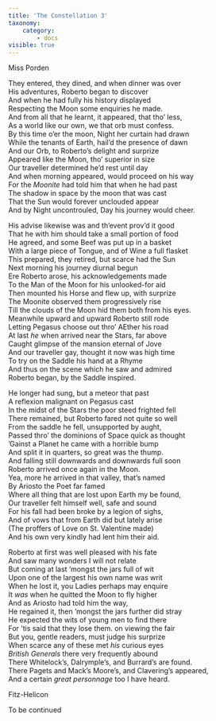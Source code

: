 ```yaml
---
title: 'The Constellation 3'
taxonomy:
    category:
        - docs
visible: true
---
```


<div class="author">Miss Porden</div>

They entered, they dined, and when dinner was over  
His adventures, Roberto began to discover  
And when he had fully his history displayed  
Respecting the Moon some enquiries he made.  
And from all that he learnt, it appeared, that tho’ less,  
As a world like our own, we that orb must confess.  
By this time o’er the moon, Night her curtain had drawn  
While the tenants of Earth, hail’d the presence of  <span data-tippy="morn" class="green">dawn</span>  
And our Orb, to Roberto’s delight and surprize  
Appeared like the Moon, tho’ superior in size  
Our traveller determined he’d rest until day  
And when morning appeared, would proceed on his way  
For the *Moonite* had told him that when he had past  
The shadow in space by the moon that was cast  
That the Sun would forever unclouded appear  
And by Night uncontrouled, Day his journey would cheer.  
  
His advise likewise was and th’event prov’d it good  
That he with him should take a small portion of food  
He agreed, and some Beef was put up in a basket  
With a large piece of Tongue, and of Wine a full flasket  
This prepared, they retired, but scarce had the Sun  
Next morning his journey diurnal begun  
Ere Roberto arose, his acknowledgements made  
To the Man of the Moon for his unlooked-for aid  
Then mounted his Horse and flew up, with surprize  
The Moonite observed them progressively rise  
Till the clouds of the Moon hid them both from his eyes.  
Meanwhile upward and upward Roberto still rode  
Letting Pegasus choose out thro’ AEther his road  
At last *he* when arrived near the Stars, far above  
Caught glimpse of the mansion eternal of Jove  
And our traveller gay, thought it now was high time  
To try on the Saddle his hand at a Rhyme  
And thus on the scene which he saw and admired  
Roberto began, by the Saddle inspired.  
  
He longer had sung, but a meteor that past  
A reflexion malignant on Pegasus cast  
In the midst of the Stars the poor steed frighted fell  
There remained, but Roberto fared not quite so well  
From the saddle he fell, unsupported by aught,  
Passed thro’ the dominions of Space quick as thought  
’Gainst a Planet he came with a horrible bump  
And split it in quarters, so great was the thump.  
And falling still downwards and downwards full soon  
Roberto arrived once again in the Moon.  
Yea, more he arrived in that valley, that’s named  
By Ariosto the Poet far famed  
Where all thing that are lost upon Earth my be found,  
Our traveller felt himself well, safe and sound  
For his fall had been broke by a legion of sighs,  
And of vows that from Earth did but lately arise  
(The proffers of Love on St. Valentine made)  
And his own very kindly had lent him their aid.  
  
Roberto at first was well pleased with his fate  
And saw many wonders I will not relate  
But coming at last ’mongst the jars full of wit  
Upon one of the largest his own name was writ  
When he lost it, you Ladies perhaps may enquire  
It *was* when he quitted the Moon to fly higher  
And as Ariosto had told him the way,  
He regained it, then ’mongst the jars further did stray  
He expected the wits of young men to find there  
For ’tis said that they lose them. on viewing the fair  
But you, gentle readers, must judge his surprize  
When scarce any of these met *his* curious eyes  
*British Generals* there very frequently abound  
There Whitelock’s, Dalrymple’s, and Burrard’s are found.  
There Pagets and Mack’s <span data-tippy="Mack’s" class="green">Moore’s</span>, and Clavering’s appeared,  
And a certain *great personnage* too I have heard.  
  
Fitz-Helicon  
  
To be continued
